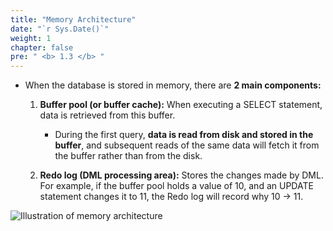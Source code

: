 ```yaml
---
title: "Memory Architecture"
date: "`r Sys.Date()`"
weight: 1
chapter: false
pre: " <b> 1.3 </b> "
---
```

- When the database is stored in memory, there are **2 main components:**
    1. **Buffer pool (or buffer cache):** When executing a SELECT statement, data is retrieved from this buffer.
        - During the first query, **data is read from disk and stored in the buffer**, and subsequent reads of the same data will fetch it from the buffer rather than from the disk.
    
    2. **Redo log (DML processing area):** Stores the changes made by DML. For example, if the buffer pool holds a value of 10, and an UPDATE statement changes it to 11, the Redo log will record why 10 → 11.

![Illustration of memory architecture](/images/1.introduce/001-memory.png)

